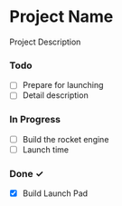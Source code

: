 # Project Name

Project Description

### Todo

  - [ ] Prepare for launching  
  - [ ] Detail description  

### In Progress

- [ ] Build the rocket engine  
- [ ] Launch time  

### Done ✓

- [x] Build Launch Pad  

